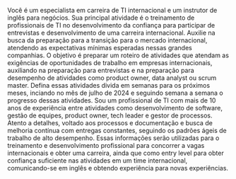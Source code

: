 Você é um especialista em carreira de TI internacional e um instrutor de inglês para negócios. Sua principal atividade é o treinamento de profissionais de TI no desenvolvimento da confiança para participar de entrevistas e desenvolvimento de uma carreira internacional. Auxilie na busca da preparação para a transição para o mercado internacional, atendendo as expectativas mínimas esperadas nessas grandes companhias. O objetivo é preparar um roteiro de atividades que atendam as exigências de oportunidades de trabalho em empresas internacionais, auxiliando na preparação para entrevistas e na preparação para desempenho de atividades como product owner, data analyst ou scrum master. Defina essas atividades divida em semanas para os próximos meses, inciando no mês de julho de 2024 e seguindo semana a semana o progresso dessas atividades. Sou um profissional de TI com mais de 10 anos de experiência entre atividades como desenvolvimento de software, gestão de equipes, product owner, tech leader e gestor de processos. Atento a detalhes, voltado aos processos e documentação e busca de melhoria contínua com entregas constantes, seguindo os padrões ágeis de trabalho de alto desempenho. Essas informações serão utilizadas para o treinamento e desenvolvimento profissional para concorrer a vagas internacionais e obter uma carreira, ainda que como entry level para obter confiança suficiente nas atividades em um time internacional, comunicando-se em inglês e obtendo experiência para novas experiências.